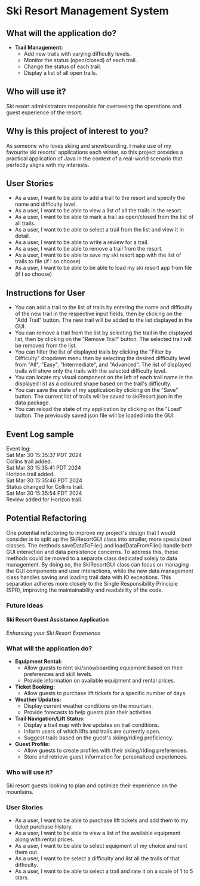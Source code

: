 # Ski Resort Management System

## **What will the application do?**
- **Trail Management:**
  - Add new trails with varying difficulty levels.
  - Monitor the status (open/closed) of each trail.
  - Change the status of each trail.
  - Display a list of all open trails.

## **Who will use it?**

Ski resort administrators responsible for overseeing the operations and guest experience of the resort.

## **Why is this project of interest to you?**

As someone who loves skiing and snowboarding, I make use of my favourite ski resorts' applications each winter, so this
project provides a practical application of Java in the context of a real-world scenario that perfectly aligns with my 
interests.

## **User Stories**
- As a user, I want to be able to add a trail to the resort and specify the name and difficulty level.
- As a user, I want to be able to view a list of all the trails in the resort.
- As a user, I want to be able to mark a trail as open/closed from the list of all trails.
- As a user, I want to be able to select a trail from the list and view it in detail.
- As a user, I want to be able to write a review for a trail.
- As a user, I want to be able to remove a trail from the resort.
- As a user, I want to be able to save my ski resort app with the list of trails to file (if I so choose)
- As a user, I want to be able to be able to load my ski resort app from file (if I so choose)

## **Instructions for User**
- You can add a trail to the list of trails by entering the name and difficulty of the new trail in the respective
input fields, then by clicking on the "Add Trail" button. The new trail will be added to the list
displayed in the GUI.
- You can remove a trail from the list by selecting the trail in the displayed list, then by clicking on the 
"Remove Trail" button. The selected trail will be removed from the list.
- You can filter the list of displayed trails by clicking the "Filter by Difficulty" dropdown menu then by selecting
the desired difficulty level from "All", "Easy", "Intermediate", and "Advanced". The list of displayed trails will show
only the trails with the selected difficulty level.
- You can locate my visual component on the left of each trail name in the displayed list as a coloured shape based on 
the trail's difficulty.
- You can save the state of my application by clicking on the "Save" button. The current list of trails will be saved
to skiResort.json in the data package.
- You can reload the state of my application by clicking on the "Load" button. The previously saved json file will be
loaded into the GUI.

## **Event Log sample**
Event log:  
Sat Mar 30 15:35:37 PDT 2024  
Collins trail added.  
Sat Mar 30 15:35:41 PDT 2024  
Horizon trail added.  
Sat Mar 30 15:35:46 PDT 2024  
Status changed for Collins trail.  
Sat Mar 30 15:35:54 PDT 2024  
Review added for Horizon trail.

## **Potential Refactoring**
One potential refactoring to improve my project's design that I would consider is to split up the SkiResortGUI class
into smaller, more specialized classes. The methods saveDataToFile() and loadDataFromFile() handle both GUI interaction
and data persistence concerns. To address this, these methods could be moved to a separate class dedicated solely to 
data management. By doing so, the SkiResortGUI class can focus on managing the GUI components and user interactions, 
while the new data management class handles saving and loading trail data with IO exceptions. This separation adheres 
more closely to the Single Responsibility Principle (SPR), improving the maintainability and readability of the code.


### Future Ideas

#### Ski Resort Guest Assistance Application

*Enhancing your Ski Resort Experience*

### **What will the application do?**
- **Equipment Rental:**
  - Allow guests to rent ski/snowboarding equipment based on their preferences and skill levels.
  - Provide information on available equipment and rental prices.
- **Ticket Booking:**
  - Allow guests to purchase lift tickets for a specific number of days.
- **Weather Updates:**
  - Display current weather conditions on the mountain.
  - Provide forecasts to help guests plan their activities.
- **Trail Navigation/Lift Status:**
  - Display a trail map with live updates on trail conditions.
  - Inform users of which lifts and trails are currently open.
  - Suggest trails based on the guest's skiing/riding proficiency.
- **Guest Profile:**
  - Allow guests to create profiles with their skiing/riding preferences.
  - Store and retrieve guest information for personalized experiences.

### **Who will use it?**

Ski resort guests looking to plan and optimize their experience on the mountains.


### **User Stories**
- As a user, I want to be able to purchase lift tickets and add them to my ticket purchase history.
- As a user, I want to be able to view a list of the available equipment along with rental prices.
- As a user, I want to be able to select equipment of my choice and rent them out.
- As a user, I want to be select a difficulty and list all the trails of that difficulty.
- As a user, I want to be able to select a trail and rate it on a scale of 1 to 5 stars.
